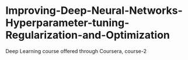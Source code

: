 # Improving-Deep-Neural-Networks-Hyperparameter-tuning-Regularization-and-Optimization
Deep Learning course offered through Coursera, course-2
